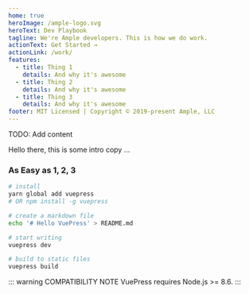 ```yaml
---
home: true
heroImage: /ample-logo.svg
heroText: Dev Playbook
tagline: We're Ample developers. This is how we do work.
actionText: Get Started →
actionLink: /work/
features:
  - title: Thing 1
    details: And why it's awesome
  - title: Thing 2
    details: And why it's awesome
  - title: Thing 3
    details: And why it's awesome
footer: MIT Licensed | Copyright © 2019-present Ample, LLC
---
```


TODO: Add content

Hello there, this is some intro copy ...

### As Easy as 1, 2, 3

```bash
# install
yarn global add vuepress
# OR npm install -g vuepress

# create a markdown file
echo '# Hello VuePress' > README.md

# start writing
vuepress dev

# build to static files
vuepress build
```

::: warning COMPATIBILITY NOTE
VuePress requires Node.js >= 8.6.
:::
